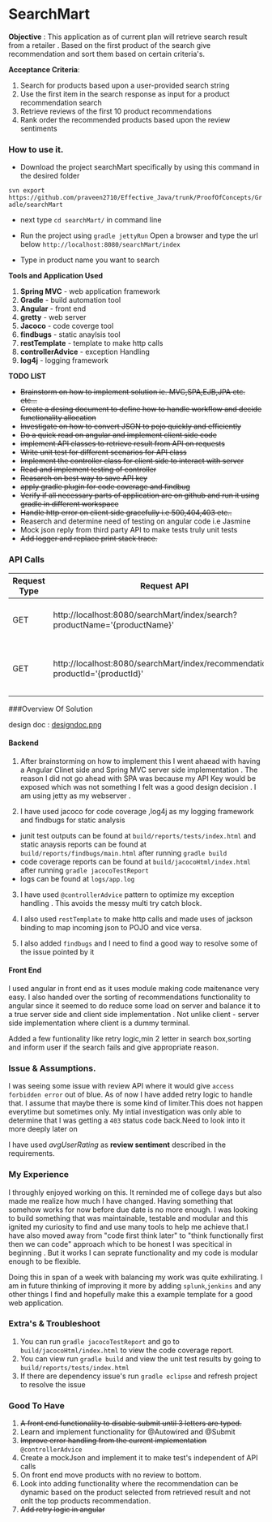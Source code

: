 # SearchMart

__Objective__ : This application as of current plan will retrieve search result from a retailer . Based on the first product of the search give recommendation and sort them based on certain criteria's.

__Acceptance Criteria__:
  1. Search for products based upon a user-provided search string
  2. Use the first item in the search response as input for a product recommendation search 
  3. Retrieve reviews of the first 10 product recommendations
  4. Rank order the recommended products based upon the review sentiments

### How to use it.

* Download the project searchMart specifically by using this command in the desired folder

`svn export https://github.com/praveen2710/Effective_Java/trunk/ProofOfConcepts/Gradle/searchMart`

* next type `cd searchMart/` in command line   

* Run the project using `gradle jettyRun`
  Open a browser and type the url below
  `http://localhost:8080/searchMart/index`

* Type in product name you want to search
  

__Tools and Application Used__

1. **Spring MVC** - web application framework
2. **Gradle** - build automation tool
3. **Angular** - front end
4. **gretty** - web server 
5. **Jacoco** - code coverge tool
6. **findbugs** - static anaylsis tool
7. **restTemplate** - template to make http calls 
8. **controllerAdvice** - exception Handling
9. **log4j** - logging framework

__TODO LIST__

* ~~Brainstorm on how to implement solution ie. MVC,SPA,EJB,JPA etc.  etc...~~
* ~~Create  a desing document to define how to handle workflow and decide functionality allocation~~
* ~~Investigate on how to convert JSON to pojo quickly and efficiently~~
* ~~Do a quick read on angular and implement client side code~~
* ~~implement API classes to retrieve result from API on requests~~
* ~~Write unit test for different scenarios for API class~~
* ~~Implement the controller class for client side to interact with server~~
* ~~Read and implement testing of controller~~
* ~~Reasarch on best way to save API key~~
* ~~apply gradle plugin for code coverage and findbug~~
* ~~Verify if all necessary parts of application are on github and run it using gradle in different workspace~~
* ~~Handle http error on client side gracefully i.e 500,404,403 etc..~~
* Reaserch and determine need of testing on angular code i.e Jasmine
* Mock  json reply from third party API to make tests truly unit tests
* ~~Add logger and replace print stack trace.~~

### API Calls

Request Type |Request API| Response |
-------------|-----------|----------|
GET             |  http://localhost:8080/searchMart/index/search?productName='{productName}'         |     List of 10 products that match the search string     |
GET             |  http://localhost:8080/searchMart/index/recommendation?productId='{productId}'         |   List Of recommendation with review based on product Id       |

###Overview Of Solution

design doc : [designdoc.png](https://github.com/praveen2710/Effective_Java/blob/master/ProofOfConcepts/Gradle/searchMart/designdoc.png)

#### Backend
1. After brainstorming on how to implement this I went ahaead with having a Angular Clinet side and Spring MVC server side implementation . The reason I did not go ahead with SPA was because my API Key would be exposed which was not something I felt was a good design decision . I am using jetty as my webserver . 

2. I have used jacoco for code coverage ,log4j as my logging framework and findbugs for static analysis
  * junit test outputs can be found at `build/reports/tests/index.html` and static anaysis reports can be found at `build/reports/findbugs/main.html` after running `gradle build`
  * code coverage reports can be found at `build/jacocoHtml/index.html` after running `gradle jacocoTestReport` 
  * logs can be found at `logs/app.log`
  
3. I have used `@controllerAdvice` pattern to optimize my exception handling . This avoids the messy multi try catch block.

4. I also used `restTemplate` to make http calls and made uses of jackson binding to map incoming json to POJO and vice versa.

5. I also added `findbugs` and I need to find a good way to resolve some of the issue pointed by it

#### Front End

I used angular in front end as it uses module making code maitenance very easy. I also handed over the sorting of recommendations functionality to angular since it seemed to do reduce some load on server and balance it to a true server side and client side implementation . Not unlike client - server side implementation where client is a dummy terminal.

Added a few funtionality like retry logic,min 2 letter in search box,sorting and inform user if the search fails and give appropriate reason.

### Issue & Assumptions.
I was seeing some issue with review API where it would give `access forbidden error` out of blue. As of now I have added retry logic to handle that. I assume that maybe there is some kind of limiter.This does not happen everytime but sometimes only. My intial investigation was only able to determine that I was getting a `403` status code back.Need to look into it more deeply later on

I have used *avgUserRating* as __review sentiment__ described in the requirements.

### My Experience

I throughly enjoyed working on this. It reminded me of college days but also made me realize how much I have changed. Having something that somehow works for now  before due date is no more enough. I was looking to build something that was maintainable, testable and modular and this ignited my curiosity to find and use many tools to help me achieve that.I have also moved away from "code first think later" to "think functionally first then we can code" approach which to be honest I was specitical in beginning . But it works I can seprate functionality and my code is modular enough to be flexible.

Doing this in span of a week with balancing my work was quite exhilirating. I am in future thinking of improving it more by adding `splunk`,`jenkins` and any other things I find and hopefully make this a example template for a good web application.


### Extra's & Troubleshoot
  1. You can run `gradle jacocoTestReport` and go to `build/jacocoHtml/index.html` to view the code coverage report.
  2. You can view run `gradle build` and view the unit test results by going to  `build/reports/tests/index.html`
  3. If there are dependency issue's run `gradle eclipse` and refresh project to resolve the issue

### Good To Have
 1. ~~A front end functionality to disable submit until 3 letters are typed.~~
 2. Learn and implement functionality for @Autowired and @Submit
 3. ~~Improve error handling from the current implementation~~ `@controllerAdvice`
 4. Create a mockJson and implement it to make test's independent of API calls
 5. On front end move products with no review to bottom.
 6. Look into adding functionality where the recommendation can be dynamic based on the product selected from retrieved result and not onlt the top products recommendation.
 7. ~~Add retry logic in angular~~



